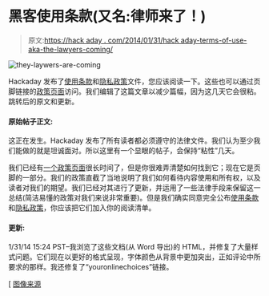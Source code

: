 # 黑客使用条款(又名:律师来了！)

> 原文:[https://hack aday . com/2014/01/31/hack aday-terms-of-use-aka-the-lawyers-coming/](https://hackaday.com/2014/01/31/hackaday-terms-of-use-aka-the-lawyers-are-coming/)

![they-laywers-are-coming](../Images/5e1508ba5620a977b61aeadec88f5a09.png)

Hackaday 发布了[使用条款](http://hackaday.io/tos)和[隐私政策](http://hackaday.io/privacy-policy)文件，您应该阅读一下。这些也可以通过页脚链接的[政策页面](http://hackaday.com/policies)访问。我们编辑了这篇文章以减少篇幅，因为这几天它会很粘。跳转后的原文和更新。

#### 原始帖子正文:

这正在发生。Hackaday 发布了所有读者都必须遵守的法律文件。我们认为至少我们能做的就是坦诚面对。所以这里有一个显眼的帖子，会保持“粘性”几天。

我们已经有[一个政策页面](http://hackaday.com/policies)很长时间了，但是你很难弄清楚如何找到它；现在它是页脚的一部分。我们的政策直截了当地说明了我们如何看待内容使用和所有权，以及读者对我们的期望。我们已经对其进行了更新，并运用了一些法律手段来保留这一总结(简洁易懂的政策对我们来说非常重要)。但是我们确实同意完全公布[使用条款](http://hackaday.io/tos)和[隐私政策](http://hackaday.io/privacy-policy)，你应该把它们加入你的阅读清单。

#### 更新:

1/31/14 15:24 PST–我浏览了这些文档(从 Word 导出)的 HTML，并修复了大量样式问题。它们现在以更好的格式呈现，字体颜色从背景中更加突出，正如评论中所要求的那样。我还修复了“youronlinechoices”链接。

[ [图像来源](http://commons.wikimedia.org/wiki/File:Advokat,_Engelsk_advokatdr%C3%A4kt,_Nordisk_familjebok.png)